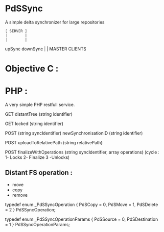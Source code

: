 PdSSync
=========

A simple delta synchronizer for large repositories

	[ SERVER ]	
	|        |
	|        |   
 upSync  downSync
    |        |
 MASTER   CLIENTS 



Objective C : 
=============


PHP : 
=====

A very simple PHP restfull service.


GET distantTree (string identifier)

GET locked (string identifier)

POST (string syncIdentifier) newSynchronisationID (string identifier) 

POST uploadToRelativePath (string relativePath)

POST finalizeWithOperations (string syncIdentifier, array operations) 
(cycle : 1- Locks 2- Finalize 3 -Unlocks) 


Distant FS operation : 
----------------------

- move
- copy
- remove

typedef enum _PdSSyncOperation {
    PdSCopy      = 0,
    PdSMove      = 1,
    PdSDelete    = 2
} PdSSyncOperation;

typedef enum _PdSSyncOperationParams {
    PdSSource      = 0,
    PdSDestination = 1
} PdSSyncOperationParams;

